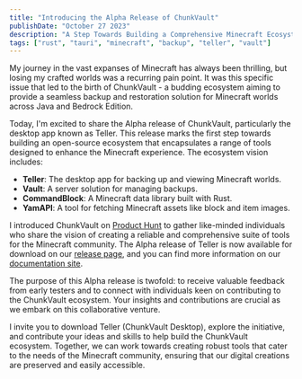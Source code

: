 ```yaml
---
title: "Introducing the Alpha Release of ChunkVault"
publishDate: "October 27 2023"
description: "A Step Towards Building a Comprehensive Minecraft Ecosystem"
tags: ["rust", "tauri", "minecraft", "backup", "teller", "vault"]
---
```


My journey in the vast expanses of Minecraft has always been thrilling, but losing my crafted worlds was a recurring pain point. It was this specific issue that led to the birth of ChunkVault - a budding ecosystem aiming to provide a seamless backup and restoration solution for Minecraft worlds across Java and Bedrock Edition.

Today, I'm excited to share the Alpha release of ChunkVault, particularly the desktop app known as Teller. This release marks the first step towards building an open-source ecosystem that encapsulates a range of tools designed to enhance the Minecraft experience. The ecosystem vision includes:

- **Teller**: The desktop app for backing up and viewing Minecraft worlds.
- **Vault**: A server solution for managing backups.
- **CommandBlock**: A Minecraft data library built with Rust.
- **YamAPI**: A tool for fetching Minecraft assets like block and item images.

I introduced ChunkVault on [Product Hunt](https://www.producthunt.com/posts/chunkvault-alpha) to gather like-minded individuals who share the vision of creating a reliable and comprehensive suite of tools for the Minecraft community. The Alpha release of Teller is now available for download on our [release page](https://github.com/valink-solutions/teller/releases), and you can find more information on our [documentation site](https://docs.chunkvault.com).

The purpose of this Alpha release is twofold: to receive valuable feedback from early testers and to connect with individuals keen on contributing to the ChunkVault ecosystem. Your insights and contributions are crucial as we embark on this collaborative venture.

I invite you to download Teller (ChunkVault Desktop), explore the initiative, and contribute your ideas and skills to help build the ChunkVault ecosystem. Together, we can work towards creating robust tools that cater to the needs of the Minecraft community, ensuring that our digital creations are preserved and easily accessible.
